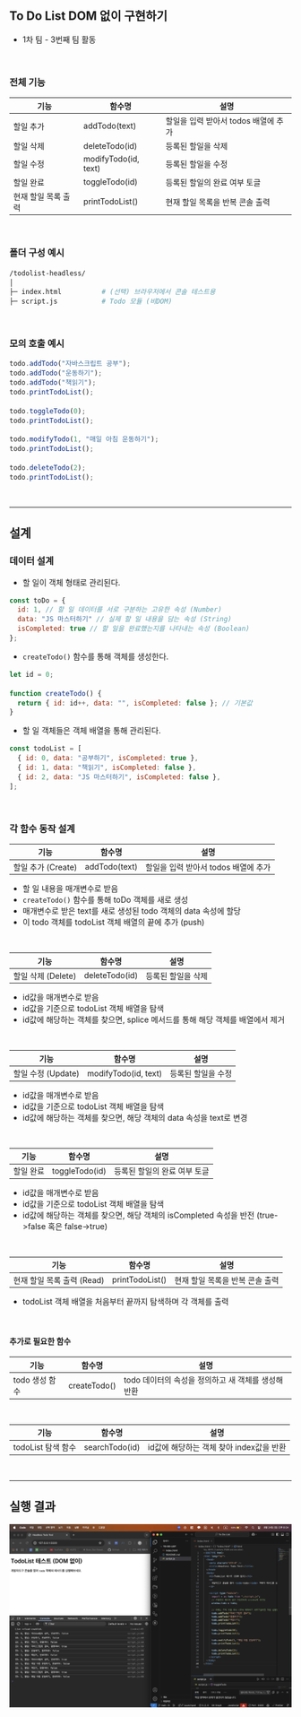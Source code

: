 ## To Do List DOM 없이 구현하기

- 1차 팀 - 3번째 팀 활동

<br/>

### 전체 기능

| 기능                | 함수명               | 설명                                 |
| ------------------- | -------------------- | ------------------------------------ |
| 할일 추가           | addTodo(text)        | 할일을 입력 받아서 todos 배열에 추가 |
| 할일 삭제           | deleteTodo(id)       | 등록된 할일을 삭제                   |
| 할일 수정           | modifyTodo(id, text) | 등록된 할일을 수정                   |
| 할일 완료           | toggleTodo(id)       | 등록된 할일의 완료 여부 토글         |
| 현재 할일 목록 출력 | printTodoList()      | 현재 할일 목록을 반복 콘솔 출력      |

<br/>

### 폴더 구성 예시

```bash
/todolist-headless/
│
├─ index.html          # (선택) 브라우저에서 콘솔 테스트용
├─ script.js           # Todo 모듈 (비DOM)
```

<br/>

### 모의 호출 예시

```js
todo.addTodo("자바스크립트 공부");
todo.addTodo("운동하기");
todo.addTodo("책읽기");
todo.printTodoList();

todo.toggleTodo(0);
todo.printTodoList();

todo.modifyTodo(1, "매일 아침 운동하기");
todo.printTodoList();

todo.deleteTodo(2);
todo.printTodoList();
```

<br/>

---

## 설계

### 데이터 설계

- 할 일이 객체 형태로 관리된다.

```js
const toDo = {
  id: 1, // 할 일 데이터를 서로 구분하는 고유한 속성 (Number)
  data: "JS 마스터하기" // 실제 할 일 내용을 담는 속성 (String)
  isCompleted: true // 할 일을 완료했는지를 나타내는 속성 (Boolean)
};
```

- `createTodo()` 함수를 통해 객체를 생성한다.

```js
let id = 0;

function createTodo() {
  return { id: id++, data: "", isCompleted: false }; // 기본값
}
```

- 할 일 객체들은 객체 배열을 통해 관리된다.

```js
const todoList = [
  { id: 0, data: "공부하기", isCompleted: true },
  { id: 1, data: "책읽기", isCompleted: false },
  { id: 2, data: "JS 마스터하기", isCompleted: false },
];
```

<br/>

### 각 함수 동작 설계

| 기능               | 함수명        | 설명                                 |
| ------------------ | ------------- | ------------------------------------ |
| 할일 추가 (Create) | addTodo(text) | 할일을 입력 받아서 todos 배열에 추가 |

- 할 일 내용을 매개변수로 받음
- `createTodo()` 함수를 통해 toDo 객체를 새로 생성
- 매개변수로 받은 text를 새로 생성된 todo 객체의 data 속성에 할당
- 이 todo 객체를 todoList 객체 배열의 끝에 추가 (push)

<br/>

| 기능               | 함수명         | 설명               |
| ------------------ | -------------- | ------------------ |
| 할일 삭제 (Delete) | deleteTodo(id) | 등록된 할일을 삭제 |

- id값을 매개변수로 받음
- id값을 기준으로 todoList 객체 배열을 탐색
- id값에 해당하는 객체를 찾으면, splice 메서드를 통해 해당 객체를 배열에서 제거

<br/>

| 기능               | 함수명               | 설명               |
| ------------------ | -------------------- | ------------------ |
| 할일 수정 (Update) | modifyTodo(id, text) | 등록된 할일을 수정 |

- id값을 매개변수로 받음
- id값을 기준으로 todoList 객체 배열을 탐색
- id값에 해당하는 객체를 찾으면, 해당 객체의 data 속성을 text로 변경

<br/>

| 기능      | 함수명         | 설명                         |
| --------- | -------------- | ---------------------------- |
| 할일 완료 | toggleTodo(id) | 등록된 할일의 완료 여부 토글 |

- id값을 매개변수로 받음
- id값을 기준으로 todoList 객체 배열을 탐색
- id값에 해당하는 객체를 찾으면, 해당 객체의 isCompleted 속성을 반전 (true->false 혹은 false->true)

<br/>

| 기능                       | 함수명          | 설명                            |
| -------------------------- | --------------- | ------------------------------- |
| 현재 할일 목록 출력 (Read) | printTodoList() | 현재 할일 목록을 반복 콘솔 출력 |

- todoList 객체 배열을 처음부터 끝까지 탐색하며 각 객체를 출력

<br/>

#### 추가로 필요한 함수

| 기능           | 함수명       | 설명                                                |
| -------------- | ------------ | --------------------------------------------------- |
| todo 생성 함수 | createTodo() | todo 데이터의 속성을 정의하고 새 객체를 생성해 반환 |

<br/>

| 기능               | 함수명         | 설명                                     |
| ------------------ | -------------- | ---------------------------------------- |
| todoList 탐색 함수 | searchTodo(id) | id값에 해당하는 객체 찾아 index값을 반환 |

<br/>

---

## 실행 결과

<img src="./screenshot.png">

<br/>
